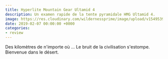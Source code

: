 ```yaml
---
title: Hyperlite Mountain Gear Ultamid 4
description: Un examen rapide de la tente pyramidale HMG Ultamid 4.
image: https://res.cloudinary.com/wildernessprime/image/upload/v1549539837/tent.jpg
date: 2019-02-07 00:00:00 +0000
categories:
- review
---
```

Des kilomètres de n'importe où ... Le bruit de la civilisation s'estompe. Bienvenue dans le désert.